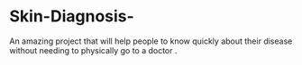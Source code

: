 # Skin-Diagnosis-
An amazing project that will help  people to know quickly about their disease without needing to physically go to a doctor .
